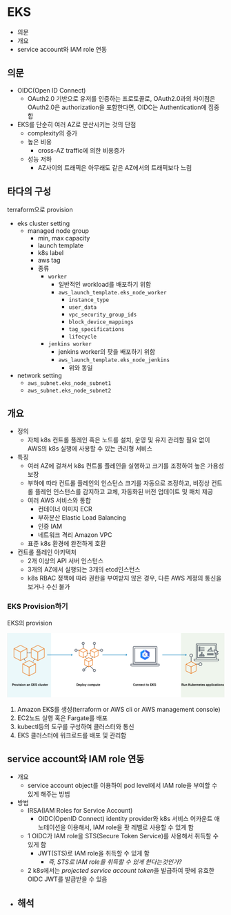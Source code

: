 # EKS

- 의문
- 개요
- service account와 IAM role 연동

## 의문

- OIDC(Open ID Connect)
  - OAuth2.0 기반으로 유저를 인증하는 프로토콜로, OAuth2.0과의 차이점은 OAuth2.0은 authorization을 포함한다면, OIDC는 Authentication에 집중함
- EKS를 단순히 여러 AZ로 분산시키는 것의 단점
  - complexity의 증가
  - 높은 비용
    - cross-AZ traffic에 의한 비용증가
  - 성능 저하
    - AZ사이의 트래픽은 아무래도 같은 AZ에서의 트래픽보다 느림

## 타다의 구성

terraform으로 provision

- eks cluster setting
  - managed node group
    - min, max capacity
    - launch template
    - k8s label
    - aws tag
    - 종류
      - `worker`
        - 일반적인 workload를 배포하기 위함
        - `aws_launch_template.eks_node_worker`
          - `instance_type`
          - `user_data`
          - `vpc_security_group_ids`
          - `block_device_mappings`
          - `tag_specifications`
          - `lifecycle`
      - `jenkins worker`
        - jenkins worker의 팟을 배포하기 위함
        - `aws_launch_template.eks_node_jenkins`
          - 위와 동일
- network setting
  - `aws_subnet.eks_node_subnet1`
  - `aws_subnet.eks_node_subnet2`

## 개요

- 정의
  - 자체 k8s 컨트롤 플레인 혹은 노드를 설치, 운영 및 유지 관리할 필요 없이 AWS의 k8s 실행에 사용할 수 있는 관리형 서비스
- 특징
  - 여러 AZ에 걸쳐서 k8s 컨트롤 플레인을 실행하고 크기를 조정하여 높은 가용성 보장
  - 부하에 따라 컨트롤 플레인의 인스턴스 크기를 자동으로 조정하고, 비정상 컨트롤 플레인 인스턴스를 감지하고 교체, 자동화된 버전 업데이트 및 패치 제공
  - 여러 AWS 서비스와 통합
    - 컨테이너 이미지 ECR
    - 부하분산 Elastic Load Balancing
    - 인증 IAM
    - 네트워크 격리 Amazon VPC
  - 표준 k8s 환경에 완전하게 호환
- 컨트롤 플레인 아키텍처
  - 2개 이상의 API 서버 인스턴스
  - 3개의 AZ에서 실행되는 3개의 etcd인스턴스
  - k8s RBAC 정책에 따라 권한을 부여받지 않은 경우, 다른 AWS 계정의 통신을 보거나 수신 불가

### EKS Provision하기

EKS의 provision

![](./images/eks-provision1.png)

1. Amazon EKS를 생성(terraform or AWS cli or AWS management console)
2. EC2노드 실행 혹은 Fargate를 배포
3. kubectl등의 도구를 구성하여 클러스터와 통신
4. EKS 클러스터에 워크로드를 배포 및 관리함


## service account와 IAM role 연동

- 개요
  - service account object를 이용하여 pod level에서 IAM role을 부여할 수 있게 해주는 방법
- 방법
  - IRSA(IAM Roles for Service Account)
    - OIDC(OpenID Connect) identity provider와 k8s 서비스 어카운트 애노테이션을 이용해서, IAM role을 팟 레벨로 사용할 수 있게 함
  - 1 OIDC가 IAM role을 STS(Secure Token Service)를 사용해서 취득할 수 있게 함
    - JWT(STS)로 IAM role을 취득할 수 있게 함
      - *즉, STS로 IAM role을 취득할 수 있게 한다는것인가?*
  - 2 k8s에서는 *projected service account token*을 발급하여 팟에 유효한 OIDC JWT를 발급받을 수 있음
- 해석
  -
